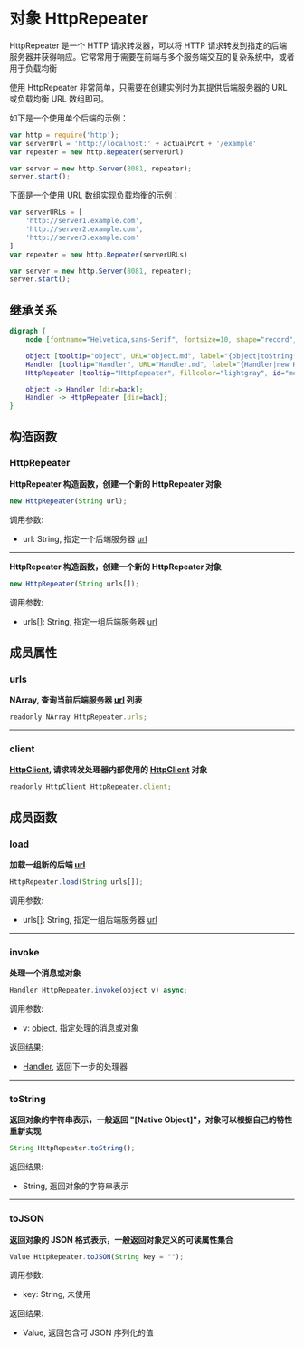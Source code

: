 # 对象 HttpRepeater
HttpRepeater 是一个 HTTP 请求转发器，可以将 HTTP 请求转发到指定的后端服务器并获得响应。它常常用于需要在前端与多个服务端交互的复杂系统中，或者用于负载均衡

使用 HttpRepeater 非常简单，只需要在创建实例时为其提供后端服务器的 URL 或负载均衡 URL 数组即可。

如下是一个使用单个后端的示例：

```JavaScript
var http = require('http');
var serverUrl = 'http://localhost:' + actualPort + '/example'
var repeater = new http.Repeater(serverUrl)

var server = new http.Server(8081, repeater);
server.start();
```

下面是一个使用 URL 数组实现负载均衡的示例：

```JavaScript
var serverURLs = [
    'http://server1.example.com',
    'http://server2.example.com',
    'http://server3.example.com'
]
var repeater = new http.Repeater(serverURLs)

var server = new http.Server(8081, repeater);
server.start();
```

## 继承关系
```dot
digraph {
    node [fontname="Helvetica,sans-Serif", fontsize=10, shape="record", style="filled", fillcolor="white"];

    object [tooltip="object", URL="object.md", label="{object|toString()\ltoJSON()\l}"];
    Handler [tooltip="Handler", URL="Handler.md", label="{Handler|new Handler()\l|invoke()\l}"];
    HttpRepeater [tooltip="HttpRepeater", fillcolor="lightgray", id="me", label="{HttpRepeater|new HttpRepeater()\l|urls\lclient\l|load()\l}"];

    object -> Handler [dir=back];
    Handler -> HttpRepeater [dir=back];
}
```

## 构造函数
        
### HttpRepeater
**HttpRepeater 构造函数，创建一个新的 HttpRepeater 对象**

```JavaScript
new HttpRepeater(String url);
```

调用参数:
* url: String, 指定一个后端服务器 [url](../../module/ifs/url.md)

--------------------------
**HttpRepeater 构造函数，创建一个新的 HttpRepeater 对象**

```JavaScript
new HttpRepeater(String urls[]);
```

调用参数:
* urls[]: String, 指定一组后端服务器 [url](../../module/ifs/url.md)

## 成员属性
        
### urls
**NArray, 查询当前后端服务器 [url](../../module/ifs/url.md) 列表**

```JavaScript
readonly NArray HttpRepeater.urls;
```

--------------------------
### client
**[HttpClient](HttpClient.md), 请求转发处理器内部使用的 [HttpClient](HttpClient.md) 对象**

```JavaScript
readonly HttpClient HttpRepeater.client;
```

## 成员函数
        
### load
**加载一组新的后端 [url](../../module/ifs/url.md)**

```JavaScript
HttpRepeater.load(String urls[]);
```

调用参数:
* urls[]: String, 指定一组后端服务器 [url](../../module/ifs/url.md)

--------------------------
### invoke
**处理一个消息或对象**

```JavaScript
Handler HttpRepeater.invoke(object v) async;
```

调用参数:
* v: [object](object.md), 指定处理的消息或对象

返回结果:
* [Handler](Handler.md), 返回下一步的处理器

--------------------------
### toString
**返回对象的字符串表示，一般返回 "[Native Object]"，对象可以根据自己的特性重新实现**

```JavaScript
String HttpRepeater.toString();
```

返回结果:
* String, 返回对象的字符串表示

--------------------------
### toJSON
**返回对象的 JSON 格式表示，一般返回对象定义的可读属性集合**

```JavaScript
Value HttpRepeater.toJSON(String key = "");
```

调用参数:
* key: String, 未使用

返回结果:
* Value, 返回包含可 JSON 序列化的值

